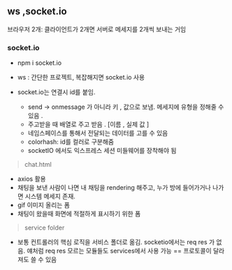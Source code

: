## ws ,socket.io

브라우저 2개: 클라이언트가 2개면 서버로 메세지를 2개씩 보내는 거임

### socket.io

- npm i socket.io
- ws : 간단한 프로젝트, 복잡해지면 socket.io 사용
- socket.io는 연결시 id를 붙임.

  - send -> onmessage 가 아니라 키 , 값으로 보냄. 메세지에 유형을 정해줄 수 있음 .
  - 주고받을 때 배열로 주고 받음 . [이름 , 실제 값 ]
  - 네임스페이스를 통해서 전달되는 데이터를 고를 수 있음
  - colorhash: id를 컬러로 구분해줌
  - socketIO 에서도 익스프레스 세션 미들웨어를 장착해야 됨

> chat.html
- axios 활용 
- 채팅을 보낸 사람이 나면 내 채팅을 rendering 해주고, 누가 방에 들어가거나 나가면 시스템 메세지 존재.
- gif 이미지 올리는 폼
- 채팅이 왔을때 화면에 적절하게 표시하기 위한 폼 

> service folder

- 보통 컨트롤러의 핵심 로직을 서비스 폴더로 옮김. socketio에서는 req res 가 없음. 얘처럼 req res 모르는 모듈들도 services에서 사용 가능 == 프로토콜이 달라져도 쓸 수 있음
